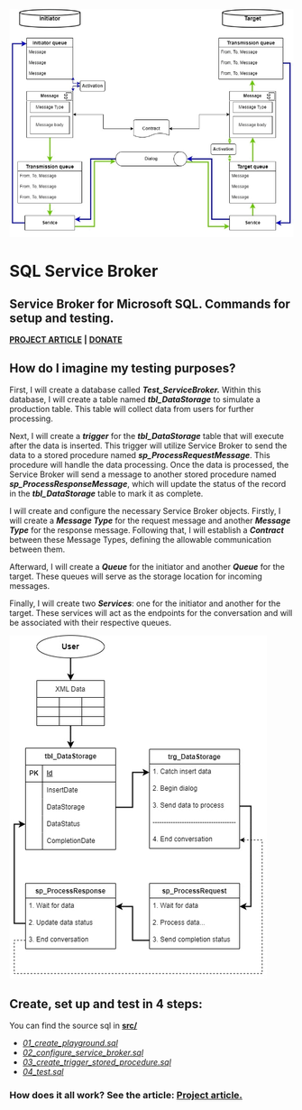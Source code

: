 ![application](https://github.com/mortylen/sql-service-broker/blob/main/img/sbdiagram-anim.gif?raw=true)

# SQL Service Broker
## Service Broker for Microsoft SQL. Commands for setup and testing.

**[PROJECT ARTICLE](https://mortylen.hashnode.dev/sql-service-broker-my-first-steps)**
**|**
**[DONATE](https://mortylen.hashnode.dev/contact)**

## How do I imagine my testing purposes?

First, I will create a database called ***Test\_ServiceBroker.*** Within this database, I will create a table named ***tbl\_DataStorage*** to simulate a production table. This table will collect data from users for further processing.

Next, I will create a ***trigger*** for the ***tbl\_DataStorage*** table that will execute after the data is inserted. This trigger will utilize Service Broker to send the data to a stored procedure named ***sp\_ProcessRequestMessage***. This procedure will handle the data processing. Once the data is processed, the Service Broker will send a message to another stored procedure named ***sp\_ProcessResponseMessage***, which will update the status of the record in the ***tbl\_DataStorage*** table to mark it as complete.

I will create and configure the necessary Service Broker objects. Firstly, I will create a ***Message Type*** for the request message and another ***Message Type*** for the response message. Following that, I will establish a ***Contract*** between these Message Types, defining the allowable communication between them.

Afterward, I will create a ***Queue*** for the initiator and another ***Queue*** for the target. These queues will serve as the storage location for incoming messages.

Finally, I will create two ***Services***: one for the initiator and another for the target. These services will act as the endpoints for the conversation and will be associated with their respective queues.

![application](https://github.com/mortylen/sql-service-broker/blob/main/img/sbtest-anim.gif?raw=true)

## Create, set up and test in 4 steps:

You can find the source sql in **[src/](https://github.com/mortylen/sql-service-broker/blob/main/src/)**

- *[01_create_playground.sql](https://github.com/mortylen/sql-service-broker/blob/main/src/01_create_playground.sql)*
- *[02_configure_service_broker.sql](https://github.com/mortylen/sql-service-broker/blob/main/src/02_configure_service_broker.sql)*
- *[03_create_trigger_stored_procedure.sql](https://github.com/mortylen/sql-service-broker/blob/main/src/03_create_trigger_stored_procedure.sql)*
- *[04_test.sql](https://github.com/mortylen/sql-service-broker/blob/main/src/04_test.sql)*

### How does it all work? See the article: **[Project article.](https://mortylen.hashnode.dev/sql-service-broker-my-first-steps)**
